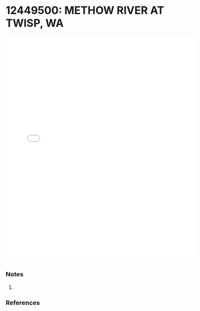 # 12449500: METHOW RIVER AT TWISP, WA

<iframe src="/_static/stations/12449500_fdc.html" width="100%" height="600" frameborder="0"></iframe>

### Notes
1. 

### References

